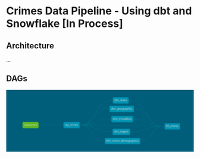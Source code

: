 # Crimes Data Pipeline - Using dbt and Snowflake [In Process]

## Architecture
...

## DAGs

![dbt DAG](dbt-dag.png)